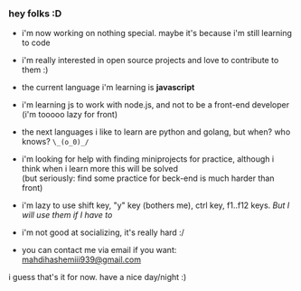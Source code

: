 ### hey folks :D

- i'm now working on nothing special. maybe it's because i'm still learning to code

- i'm really interested in open source projects and love to contribute to them :)

- the current language i'm learning is **javascript**

- i'm learning js to work with node.js, and not to be a front-end developer (i'm tooooo lazy for front)

- the next languages i like to learn are python and golang, but when? who knows? `\_(o_0)_/`

- i'm looking for help with finding miniprojects for practice, although i think when i learn more this will be solved  
(but seriously: find some practice for beck-end is much harder than front)

- i'm lazy to use shift key, "y" key (bothers me), ctrl key, f1..f12 keys. *But I will use them if I have to*

- i'm not good at socializing, it's really hard :/

- you can contact me via email if you want: mahdihashemiii939@gmail.com

i guess that's it for now. have a nice day/night :)
